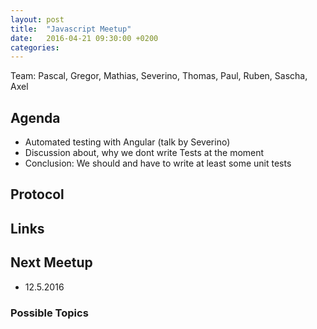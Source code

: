 ```yaml
---
layout: post
title:  "Javascript Meetup"
date:   2016-04-21 09:30:00 +0200
categories:
---
```


Team: Pascal, Gregor, Mathias, Severino, Thomas, Paul, Ruben, Sascha, Axel

## Agenda

- Automated testing with Angular (talk by Severino)
 - Discussion about, why we dont write Tests at the moment
 - Conclusion: We should and have to write at least some unit tests

## Protocol

## Links

## Next Meetup

- 12.5.2016

### Possible Topics
